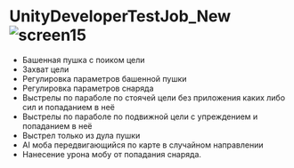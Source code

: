# UnityDeveloperTestJob_New![screen15](https://user-images.githubusercontent.com/59829650/161828448-5e8917bb-df51-4597-8656-b7e6d02d4e6e.png)
-  Башенная пушка с поиком цели
-  Захват цели
-  Регулировка параметров башенной пушки
-  Регулировка параметров снаряда
-  Выстрелы по параболе по стоячей цели без приложения каких либо сил и попаданием в неё
-  Выстрелы по параболе по подвижной цели с упреждением и попаданием в неё
-  Выстрел только из дула пушки
-  AI моба передвигающийся по карте в случайном направлении
-  Нанесение урона мобу от попадания снаряда.
